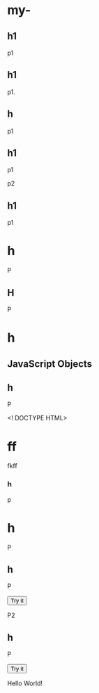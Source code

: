 # my-<!DOCTYPE html>
<html>
<body>

<h2>h1</h2>
<p>p1</p>

<p id="demo"></p>

<script>
document.getElementById("demo").innerHTML = 45+ 6986;
</script>

</body>
</html> 
<!DOCTYPE html>
<html>
<body>

<h2>h1</h2>
<p>p1.</p>

<script>
alert(5 + 6);
</script>
</body>
</html> 

<!DOCTYPE html>
<html>
<body>

<h2>h</h2>

<p>p1</p>

<p id="demo"></p>

<script>
 x = F1(1, 1);
document.getElementById("demo").innerHTML = x;

function F1(a, b)
  {
  return a * b;
}
</script>

</body>
</html>

<!DOCTYPE html>
<html>
<body>

<h2>h1</h2>

<p>p1</p>

<p>p2</p>

<p id="demo"></p>

<script>
const person = 
  {
  firstName: "John",
  lastName : "Doe",
  id     :  5566
};

document.getElementById("demo").innerHTML =
person.firstName + " " + person.lastName;
</script>

</body>
</html>

<!DOCTYPE html>
<html>
<body>

<h2>h1</h2>

<p>p1</p>

<p id="demo"></p>

<script>
const person =
  {
  firstName: "John",
  lastName : "Doe",
  id     : 5566,
  fullName : function() {
    return this.firstName + " " + this.lastName;
  }
};


document.getElementById("demo").innerHTML = person.fullName;
</script>

</body>
</html>

<!DOCTYPE html>
<html>
 <body>
  <h1> h</h1>
  <p1>P</p1>
  <p id=demo></p>
  <script>
    var x = myfunction(1,2);
   document.getElementbyId("demo")inner.HTMl= x;
   function myfunction (a,b)
   {
   return a *b ;
   }
   </script>
 </body>
 </html>
 
 <!DOCTYPE html>
<html>
<body>

<h2>H</h2>

<p>P</p>

<p id="demo1"></p>

<p id="demo2"></p>

<script>
myFunction();

function myFunction() {
  let carName = "BMW";
  document.getElementById("demo1").innerHTML =
  typeof carName + " " + carName;
}

document.getElementById("demo2").innerHTML =
typeof carName;
</script>

</body>
</html>

<!DOCTYPE HTML>
<html>
<body>
 <h1>h</h1>

<p id ="demo"></p>

 <script>
  const car= { company:"audi", model:"q3",color : "white"};
  document,getElementById("demo).innerHTML = the car name is " + car.name;
 </script>
 
 </body>
 </html>
  
  

 <!DOCTYPE html>
<html>
<body>

<h2>JavaScript Objects</h2>

<p id="demo"></p>

<script>
const car = {type:"Fiat", model:"500", color:"white"};
document.getElementById("demo").innerHTML = "The car type is " + car.type;
</script>

</body>
</html>

  

<!DOCTYPE html>
<html>
<body>

<h2>h</h2>
<p>P</p>
<p id="demo"></p>

<script>
 
let text = "nfenfnefnn";
document.getElementById("demo").innerHTML = text.length;
 
 </script>

</body>
</html>

<! DOCTYPE HTML>
<HTML>
 <body>
  
  <h1>ff</h1>
  <p>fkff</p>
  <p id= "demo"></p>
  
  <script>
   let str = "mnfujenjn";
   document.grtelementById("demo").innerHTML= str.slice(1,5);
  </script>
  
 </body>
 </html>
 
 
<!DOCTYPE html>
<html>
<body>

<h3>h</h3>

<p>p</p>
<p id="demo"></p>

<script>

 let str = "uhfjfnueenfi;
document.getElementById("demo").innerHTML = str.slice(-6,-2);
</script>

</body>
</html>

<!DOCTYPE HTML>
<html>
 <body>
  <h1>h</h1>
   <p1>P</p1>
  <p id="demo"></p>
  
  <script>
   let str = "hfhjfhefuhefui";
   document.getelementById("demo").innerHTML= str.substring(7,9);
  </script>
 
 </body>
 </html>

<!DOCTYPE html>
<html>
<body>

<h2>h</h2>

<p>P</p>

<button onclick="myFunction()">Try it</button>
<p id="demo">P2</p>

 <script>
function myFunction() {
  let text = document.getElementById("demo").innerHTML; 
  document.getElementById("demo").innerHTML = text.replace("kdmmddiiij","Wdjuhfnfjd");
}
</script>

</body>
</html>

<!DOCTYPE html>
<html>
<body>

<h2>h</h2>
<p>P</p>
<button onclick="myFunction()">Try it</button>
<p id="demo">Hello World!</p>

<script>
function myFunction() {
  let text = document.getElementById("demo").innerHTML;
  document.getElementById("demo").innerHTML = text.toUpperCase();
}
</script>

</body>
</html>





